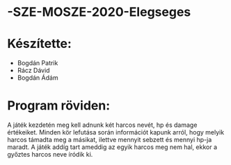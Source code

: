 # -SZE-MOSZE-2020-Elegseges

# Készítette:
- Bogdán Patrik
- Rácz Dávid
- Bogdán Ádám

# Program röviden:
A játék kezdetén meg kell adnunk két harcos nevét, hp és damage értékeiket. Minden kör lefutása során információt kapunk arról, hogy melyik harcos támadta meg a másikat, ilettve mennyit sebzett és mennyi hp-ja maradt. A játék addíg tart ameddig az egyik harcos meg nem hal, ekkor a győztes harcos neve íródik ki.
